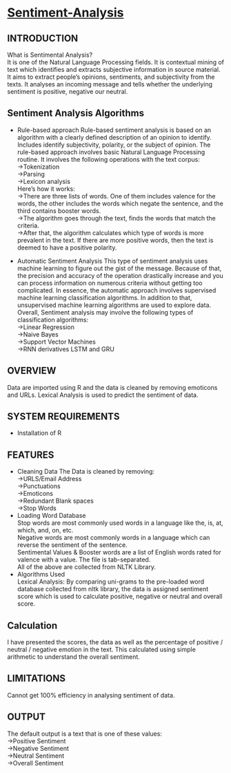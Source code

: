 # [Sentiment-Analysis](https://github.com/PrakharPipersania/Sentiment-Analysis)
## INTRODUCTION
What is Sentimental Analysis? 
</br>It is one of the Natural Language Processing fields. It is contextual mining of text which identifies and extracts subjective information in source material. It aims to extract people’s opinions, sentiments, and subjectivity from the texts. It analyses an incoming message and tells whether the underlying sentiment is positive, negative our neutral.

## Sentiment Analysis Algorithms
* Rule-based approach
Rule-based sentiment analysis is based on an algorithm with a clearly defined description of an opinion to identify. Includes identify subjectivity, polarity, or the subject of opinion. The rule-based approach involves basic Natural Language Processing routine. It involves the following operations with the text corpus:
</br>->Tokenization
</br>->Parsing
</br>->Lexicon analysis
</br>Here’s how it works:
</br>->There are three lists of words. One of them includes valence for the words, the other includes the words which negate the sentence, and the third contains booster words.
</br>->The algorithm goes through the text, finds the words that match the criteria.
</br>->After that, the algorithm calculates which type of words is more prevalent in the text. If there are more positive words, then the text is deemed to have a positive polarity.

* Automatic Sentiment Analysis
This type of sentiment analysis uses machine learning to figure out the gist of the message. Because of that, the precision and accuracy of the operation drastically increase and you can process information on numerous criteria without getting too complicated. In essence, the automatic approach involves supervised machine learning classification algorithms. In addition to that, unsupervised machine learning algorithms are used to explore data.
Overall, Sentiment analysis may involve the following types of classification algorithms:
</br>->Linear Regression
</br>->Naive Bayes
</br>->Support Vector Machines
</br>->RNN derivatives LSTM and GRU

## OVERVIEW

Data are imported using R and the data is cleaned by removing emoticons and URLs. Lexical Analysis is used to predict the sentiment of data.

## SYSTEM REQUIREMENTS

* Installation of R 


## FEATURES
* Cleaning Data
The Data is cleaned by removing:
</br>->URLS/Email Address
</br>->Punctuations
</br>->Emoticons
</br>->Redundant Blank spaces
</br>->Stop Words
* Loading Word Database
</br>Stop words are most commonly used words in a language like the, is, at, which, and, on, etc.
</br>Negative words are most commonly words in a language which can reverse the sentiment of the sentence.
</br>Sentimental Values & Booster words are a list of English words rated for valence with a value. The file is tab-separated.
</br>All of the above are collected from NLTK Library.
* Algorithms Used
</br>Lexical Analysis: By comparing uni-grams to the pre-loaded word database collected from nltk library, the data is assigned sentiment score which is used to calculate positive, negative or neutral and overall score.
## Calculation
I have presented the scores, the data as well as the percentage of positive / neutral / negative emotion in the text. This calculated using simple arithmetic to understand the overall sentiment.
## LIMITATIONS
Cannot get 100% efficiency in analysing sentiment of data.
## OUTPUT
The default output is a text that is one of these values:
</br>->Positive Sentiment
</br>->Negative Sentiment
</br>->Neutral Sentiment
</br>->Overall Sentiment
